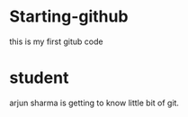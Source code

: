 # Starting-github
this is my first gitub code

# student
arjun sharma is getting to know little bit of git.


